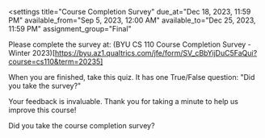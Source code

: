 <quiz>

<settings title="Course Completion Survey" 
    due_at="Dec 18, 2023, 11:59 PM"
    available_from="Sep 5, 2023, 12:00 AM" 
    available_to="Dec 25, 2023, 11:59 PM" 
    assignment_group="Final" 
</settings>

<description>

Please complete the survey at: (BYU CS 110 Course Completion Survey - Winter 2023)[https://byu.az1.qualtrics.com/jfe/form/SV_cBbYijDuC5FaQui?course=cs110&term=20235]
    
When you are finished, take this quiz. It has one True/False question: "Did you take the survey?"
    
Your feedback is invaluable. Thank you for taking a minute to help us improve this course!
</description>

<question type="true-false" points="10">
    <correct>
        Did you take the course completion survey?
    </correct>
</question>

</quiz>